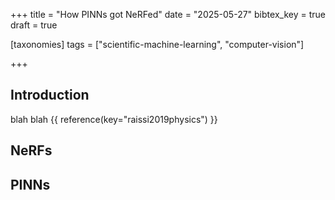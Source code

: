 +++
title = "How PINNs got NeRFed"
date = "2025-05-27"
bibtex_key = true
draft = true

[taxonomies]
tags = ["scientific-machine-learning", "computer-vision"]

+++

## Introduction

blah blah {{ reference(key="raissi2019physics") }}

## NeRFs


## PINNs
